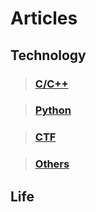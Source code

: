 # Articles

## Technology

> ### [C/C++](./tech/langs/c-c++/index.md)

> ### [Python](./tech/langs/python/index.md)

> ### [CTF](./tech/ctf/index.md)

> ### [Others](./tech/others/index.md)

## Life